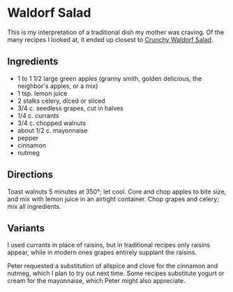 # Waldorf Salad

This is my interpretation of a traditional dish my mother was craving.  Of the many recipes I looked at, it ended up closest to [Crunchy Waldorf Salad](http://www.tasteofhome.com/recipes/crunchy-waldorf-salad).

## Ingredients

* 1 to 1 1/2 large green apples (granny smith, golden delicious, the neighbor's apples, or a mix)
* 1 tsp. lemon juice
* 2 stalks celery, diced or sliced
* 3/4 c. seedless grapes, cut in halves
* 1/4 c. currants
* 3/4 c. chopped walnuts
* about 1/2 c. mayonnaise
* pepper
* cinnamon
* nutmeg

## Directions

Toast walnuts 5 minutes at 350°; let cool.  Core and chop apples to bite size, and mix with lemon juice in an airtight container.  Chop grapes and celery; mix all ingredients.

## Variants

I used currants in place of raisins, but in traditional recipes only raisins appear, while in modern ones grapes entirely supplant the raisins.

Peter requested a substitution of allspice and clove for the cinnamon and nutmeg, which I plan to try out next time.  Some recipes substitute yogurt or cream for the mayonnaise, which Peter might also appreciate.

